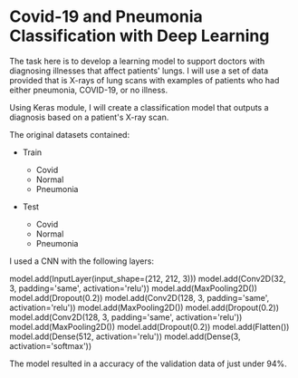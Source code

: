 # Covid-19 and Pneumonia Classification with Deep Learning

The task here is to develop a learning model to support doctors with diagnosing illnesses that affect patients' lungs. I will use a set of data provided that is X-rays of lung scans with examples of patients who had either pneumonia, COVID-19, or no illness.  

Using Keras module, I will create a classification model that outputs a diagnosis based on a patient's X-ray scan.

The original datasets contained:

* Train
  * Covid
  * Normal
  * Pneumonia

* Test
  * Covid
  * Normal
  * Pneumonia


I used a CNN with the following layers:

model.add(InputLayer(input_shape=(212, 212, 3)))
model.add(Conv2D(32, 3, padding='same', activation='relu'))
model.add(MaxPooling2D())
model.add(Dropout(0.2))
model.add(Conv2D(128, 3, padding='same', activation='relu'))
model.add(MaxPooling2D())
model.add(Dropout(0.2))
model.add(Conv2D(128, 3, padding='same', activation='relu'))
model.add(MaxPooling2D())
model.add(Dropout(0.2))
model.add(Flatten())
model.add(Dense(512, activation='relu'))
model.add(Dense(3, activation='softmax'))

The model resulted in a accuracy of the validation data of just under 94%. 

